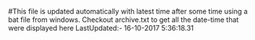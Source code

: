 #This file is updated automatically with latest time after some time using a bat file from windows. Checkout archive.txt to get all the date-time that were displayed here
LastUpdated:- 16-10-2017  5:36:18.31 
